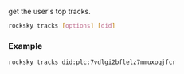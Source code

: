 get the user's top tracks.

```bash
rocksky tracks [options] [did]
```

### Example

```bash
rocksky tracks did:plc:7vdlgi2bflelz7mmuxoqjfcr
```